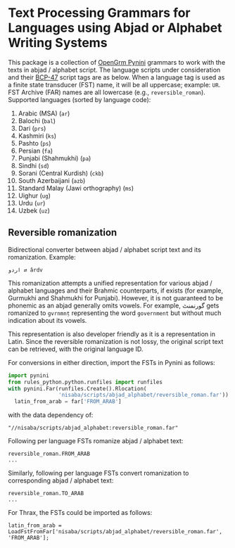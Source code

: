 # Text Processing Grammars for Languages using Abjad or Alphabet Writing Systems

This package is a collection of
[OpenGrm Pynini](http://www.opengrm.org/twiki/bin/view/GRM/Pynini) grammars to
work with the texts in abjad / alphabet script. The language scripts under
consideration and their [BCP-47](https://tools.ietf.org/rfc/bcp/bcp47.txt)
script tags are as below. When a language tag is used as a finite state
transducer (FST) name, it will be all uppercase; example: `UR`. FST Archive
(FAR) names are all lowercase (e.g., `reversible_roman`). Supported languages
(sorted by language code):

1.  Arabic (MSA) (`ar`)
1.  Balochi (`bal`)
1.  Dari (`prs`)
1.  Kashmiri (`ks`)
1.  Pashto (`ps`)
1.  Persian (`fa`)
1.  Punjabi (Shahmukhi) (`pa`)
1.  Sindhi (`sd`)
1.  Sorani (Central Kurdish) (`ckb`)
1.  South Azerbaijani (`azb`)
1.  Standard Malay (Jawi orthography) (`ms`)
1.  Uighur (`ug`)
1.  Urdu (`ur`)
1.  Uzbek (`uz`)

## Reversible romanization

Bidirectional converter between abjad / alphabet script text and its
romanization. Example:

```
اردو ⇄ ârdv
```

This romanization attempts a unified representation for various abjad / alphabet
languages and their Brahmic counterparts, if exists (for example, Gurmukhi and
Shahmukhi for Punjabi). However, it is not guaranteed to be phonemic as an abjad
generally omits vowels. For example, گورنمنٹ gets romanized to `gvrnmnṭ`
representing the word `government` but without much indication about its vowels.

This representation is also developer friendly as it is a representation in
Latin. Since the reversible romanization is not lossy, the original script text
can be retrieved, with the original language ID.

For conversions in either direction, import the FSTs in Pynini as follows:

```python
import pynini
from rules_python.python.runfiles import runfiles
with pynini.Far(runfiles.Create().Rlocation(
                'nisaba/scripts/abjad_alphabet/reversible_roman.far')) as far:
  latin_from_arab = far['FROM_ARAB']
```

with the data dependency of:

```
"//nisaba/scripts/abjad_alphabet:reversible_roman.far"
```

Following per language FSTs romanize abjad / alphabet text:

```
reversible_roman.FROM_ARAB
...
```

Similarly, following per language FSTs convert romanization to corresponding
abjad / alphabet text:

```
reversible_roman.TO_ARAB
...
```

For Thrax, the FSTs could be imported as follows:

```
latin_from_arab = LoadFstFromFar['nisaba/scripts/abjad_alphabet/reversible_roman.far', 'FROM_ARAB'];
```
